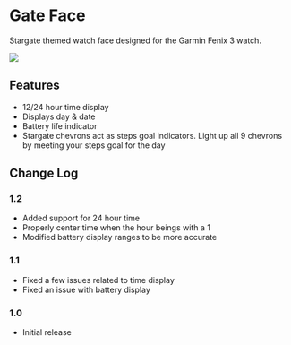 # Gate Face

Stargate themed watch face designed for the Garmin Fenix 3 watch.

![](http://i.imgur.com/QeEBD2a.png?1)

## Features
- 12/24 hour time display
- Displays day & date
- Battery life indicator
- Stargate chevrons act as steps goal indicators. Light up all 9 chevrons by meeting your steps goal for the day

## Change Log

### 1.2
- Added support for 24 hour time
- Properly center time when the hour beings with a 1
- Modified battery display ranges to be more accurate

### 1.1
- Fixed a few issues related to time display
- Fixed an issue with battery display

### 1.0
- Initial release